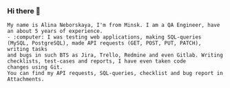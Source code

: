 ### Hi there 👋
``` 
Му name is Alina Neborskaya, I'm from Minsk. I am a QA Engineer, have an about 5 years of experience. 
- :computer: I was testing web applications, making SQL-queries (MySQL, PostgreSQL), made API requests (GET, POST, PUT, PATCH), writing tasks 
and bugs in such BTS as Jira, Trello, Redmine and even Gitlab. Writing checklists, test-cases and reports, I have even taken code 
changes using Git. 
You can find my API requests, SQL-queries, checklist and bug report in Attachments. 

```




<!--
**AlinaNeborskaya/AlinaNeborskaya** is a ✨ _special_ ✨ repository because its `README.md` (this file) appears on your GitHub profile.

Here are some ideas to get you started:

- 🔭 I’m currently working on ...
- 🌱 I’m currently learning ...
- 👯 I’m looking to collaborate on ...
- 🤔 I’m looking for help with ...
- 💬 Ask me about ...
- 📫 How to reach me: ...
- 😄 Pronouns: ...
- ⚡ Fun fact: ...
-->
